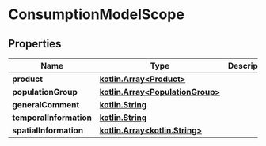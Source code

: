 # ConsumptionModelScope

## Properties
Name | Type | Description | Notes
------------ | ------------- | ------------- | -------------
**product** | [**kotlin.Array&lt;Product&gt;**](Product.md) |  | 
**populationGroup** | [**kotlin.Array&lt;PopulationGroup&gt;**](PopulationGroup.md) |  | 
**generalComment** | [**kotlin.String**](.md) |  |  [optional]
**temporalInformation** | [**kotlin.String**](.md) |  |  [optional]
**spatialInformation** | [**kotlin.Array&lt;kotlin.String&gt;**](.md) |  |  [optional]
